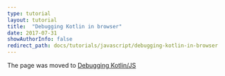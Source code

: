 ```yaml
---
type: tutorial
layout: tutorial
title:  "Debugging Kotlin in browser"
date: 2017-07-31
showAuthorInfo: false
redirect_path: docs/tutorials/javascript/debugging-kotlin-in-browser
---
```


The page was moved to [Debugging Kotlin/JS](../debugging-kotlin-in-browser.html)
